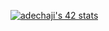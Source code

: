 <a href="https://github.com/oakoudad/badge42"><img src="https://badge.mediaplus.ma/levi/adechaji" alt="adechaji's 42 stats" /></a>